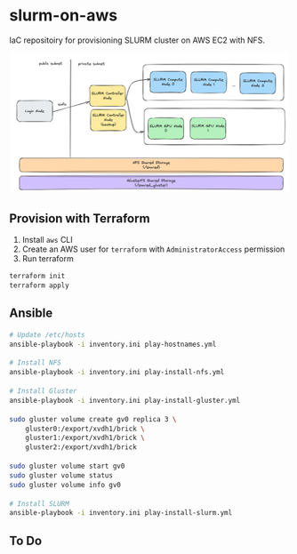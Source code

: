 # slurm-on-aws

IaC repositoiry for provisioning SLURM cluster on AWS EC2 with NFS.

![architecture](docs/slurm-architecture.png "Title")

## Provision with Terraform

1. Install `aws` CLI
2. Create an AWS user for `terraform` with `AdministratorAccess` permission
3. Run terraform

```bash
terraform init
terraform apply
```

## Ansible

```bash
# Update /etc/hosts
ansible-playbook -i inventory.ini play-hostnames.yml

# Install NFS
ansible-playbook -i inventory.ini play-install-nfs.yml

# Install Gluster
ansible-playbook -i inventory.ini play-install-gluster.yml

sudo gluster volume create gv0 replica 3 \
    gluster0:/export/xvdh1/brick \
    gluster1:/export/xvdh1/brick \
    gluster2:/export/xvdh1/brick

sudo gluster volume start gv0
sudo gluster volume status
sudo gluster volume info gv0

# Install SLURM
ansible-playbook -i inventory.ini play-install-slurm.yml
```

## To Do

